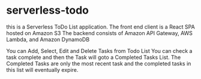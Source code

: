 # serverless-todo
this is a Serverless ToDo List application.
The front end client is a React SPA hosted on Amazon S3
The backend consists of Amazon API Gateway, AWS Lambda, and Amazon DynamoDB

You can Add, Select, Edit and Delete Tasks from Todo List
You can check a task complete and then the Task will goto a Completed Tasks List. The Completed Tasks are only the most recent task and the completed tasks in this list will eventually expire.
